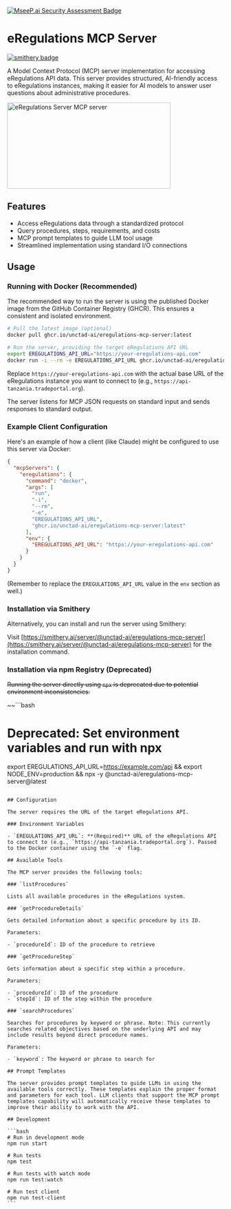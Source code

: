 [![MseeP.ai Security Assessment Badge](https://mseep.net/pr/unctad-ai-eregulations-mcp-server-badge.png)](https://mseep.ai/app/unctad-ai-eregulations-mcp-server)

# eRegulations MCP Server

[![smithery badge](https://smithery.ai/badge/@unctad-ai/eregulations-mcp-server)](https://smithery.ai/server/@unctad-ai/eregulations-mcp-server)

A Model Context Protocol (MCP) server implementation for accessing eRegulations API data. This server provides structured, AI-friendly access to eRegulations instances, making it easier for AI models to answer user questions about administrative procedures.

<a href="https://glama.ai/mcp/servers/@unctad-ai/eregulations-mcp-server">
  <img width="380" height="200" src="https://glama.ai/mcp/servers/@unctad-ai/eregulations-mcp-server/badge" alt="eRegulations Server MCP server" />
</a>

## Features

- Access eRegulations data through a standardized protocol
- Query procedures, steps, requirements, and costs
- MCP prompt templates to guide LLM tool usage
- Streamlined implementation using standard I/O connections

## Usage

### Running with Docker (Recommended)

The recommended way to run the server is using the published Docker image from the GitHub Container Registry (GHCR). This ensures a consistent and isolated environment.

```bash
# Pull the latest image (optional)
docker pull ghcr.io/unctad-ai/eregulations-mcp-server:latest

# Run the server, providing the target eRegulations API URL
export EREGULATIONS_API_URL="https://your-eregulations-api.com"
docker run -i --rm -e EREGULATIONS_API_URL ghcr.io/unctad-ai/eregulations-mcp-server
```

Replace `https://your-eregulations-api.com` with the actual base URL of the eRegulations instance you want to connect to (e.g., `https://api-tanzania.tradeportal.org`).

The server listens for MCP JSON requests on standard input and sends responses to standard output.

### Example Client Configuration

Here's an example of how a client (like Claude) might be configured to use this server via Docker:

```json
{
  "mcpServers": {
    "eregulations": {
      "command": "docker",
      "args": [
        "run",
        "-i",
        "--rm",
        "-e",
        "EREGULATIONS_API_URL",
        "ghcr.io/unctad-ai/eregulations-mcp-server:latest"
      ],
      "env": {
        "EREGULATIONS_API_URL": "https://your-eregulations-api.com"
      }
    }
  }
}
```

(Remember to replace the `EREGULATIONS_API_URL` value in the `env` section as well.)

### Installation via Smithery

Alternatively, you can install and run the server using Smithery:

Visit [https://smithery.ai/server/@unctad-ai/eregulations-mcp-server](https://smithery.ai/server/@unctad-ai/eregulations-mcp-server) for the installation command.

### Installation via npm Registry (Deprecated)

~~Running the server directly using `npx` is deprecated due to potential environment inconsistencies.~~

~~```bash

# Deprecated: Set environment variables and run with npx

export EREGULATIONS_API_URL=https://example.com/api && export NODE_ENV=production && npx -y @unctad-ai/eregulations-mcp-server@latest

````~~

## Configuration

The server requires the URL of the target eRegulations API.

### Environment Variables

- `EREGULATIONS_API_URL`: **(Required)** URL of the eRegulations API to connect to (e.g., `https://api-tanzania.tradeportal.org`). Passed to the Docker container using the `-e` flag.

## Available Tools

The MCP server provides the following tools:

### `listProcedures`

Lists all available procedures in the eRegulations system.

### `getProcedureDetails`

Gets detailed information about a specific procedure by its ID.

Parameters:

- `procedureId`: ID of the procedure to retrieve

### `getProcedureStep`

Gets information about a specific step within a procedure.

Parameters:

- `procedureId`: ID of the procedure
- `stepId`: ID of the step within the procedure

### `searchProcedures`

Searches for procedures by keyword or phrase. Note: This currently searches related objectives based on the underlying API and may include results beyond direct procedure names.

Parameters:

- `keyword`: The keyword or phrase to search for

## Prompt Templates

The server provides prompt templates to guide LLMs in using the available tools correctly. These templates explain the proper format and parameters for each tool. LLM clients that support the MCP prompt templates capability will automatically receive these templates to improve their ability to work with the API.

## Development

```bash
# Run in development mode
npm run start

# Run tests
npm test

# Run tests with watch mode
npm run test:watch

# Run test client
npm run test-client
```